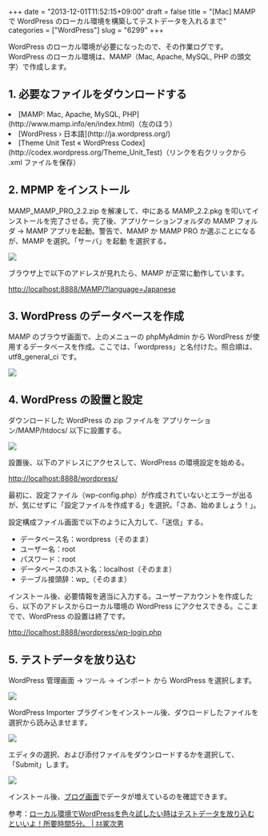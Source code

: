 +++
date = "2013-12-01T11:52:15+09:00"
draft = false
title = "[Mac] MAMP で WordPress のローカル環境を構築してテストデータを入れるまで"
categories = ["WordPress"]
slug = "6299"
+++

WordPress のローカル環境が必要になったので、その作業ログです。WordPress のローカル環境は、MAMP（Mac, Apache, MySQL, PHP の頭文字）で作成します。

## 1. 必要なファイルをダウンロードする

<li>[MAMP: Mac, Apache, MySQL, PHP](http://www.mamp.info/en/index.html)（左のほう）</li>
<li>[WordPress › 日本語](http://ja.wordpress.org/)</li>
<li>[Theme Unit Test « WordPress Codex](http://codex.wordpress.org/Theme_Unit_Test)（リンクを右クリックから .xml ファイルを保存）</li>

## 2. MPMP をインストール

MAMP_MAMP_PRO_2.2.zip を解凍して、中にある MAMP_2.2.pkg を叩いてインストールを完了させる。完了後、アプリケーションフォルダの MAMP フォルダ → MAMP アプリを起動。警告で、MAMP か MAMP PRO か選ぶことになるが、MAMP を選択。「サーバ」を起動 を選択する。

![](/images/2013/12/6299_1.png)

ブラウザ上で以下のアドレスが見れたら、MAMP が正常に動作しています。

[http://localhost:8888/MAMP/?language=Japanese](http://localhost:8888/MAMP/?language=Japanese)

## 3. WordPress のデータベースを作成

MAMP のブラウザ画面で、上のメニューの phpMyAdmin から WordPress が使用するデータベースを作成。ここでは、「wordpress」と名付けた。照合順は、utf8_general_ci です。

![](/images/2013/12/6299_2.png)

## 4. WordPress の設置と設定

ダウンロードした WordPress の zip ファイルを アプリケーション/MAMP/htdocs/ 以下に設置する。

![](/images/2013/12/6299_3.png)

設置後、以下のアドレスにアクセスして、WordPress の環境設定を始める。

[http://localhost:8888/wordpress/](http://localhost:8888/wordpress/) 

最初に、設定ファイル（wp-config.php）が作成されていないとエラーが出るが、気にせずに「設定ファイルを作成する」を選択。「さあ、始めましょう！」。

設定構成ファイル画面で以下のように入力して、「送信」する。


* データベース名：wordpress（そのまま）
* ユーザー名：root
* パスワード：root
* データベースのホスト名：localhost（そのまま）
* テーブル接頭辞：wp_（そのまま）


インストール後、必要情報を適当に入力する。ユーザーアカウントを作成したら、以下のアドレスからローカル環境の WordPress にアクセスできる。ここまでで、WordPress の設置は終了です。

[http://localhost:8888/wordpress/wp-login.php](http://localhost:8888/wordpress/wp-login.php)

## 5. テストデータを放り込む

WordPress 管理画面 → ツール → インポート から WordPress を選択します。

![](/images/2013/12/6299_4.png)

WordPress Importer プラグインをインストール後、ダウロードしたファイルを選択から読み込ませます。

![](/images/2013/12/6299_5.png)

エディタの選択、および添付ファイルをダウンロードするかを選択して、「Submit」します。

![](/images/2013/12/6299_6.png)

インストール後、[ブログ画面](http://localhost:8888/wordpress/)でデータが増えているのを確認できます。

参考：[ローカル環境でWordPressを色々試したい時はテストデータを放り込むといいよ！所要時間5分。 | ﾎﾎ冢次男](http://hayashikejinan.com/wordpress/build-theme/596/)

